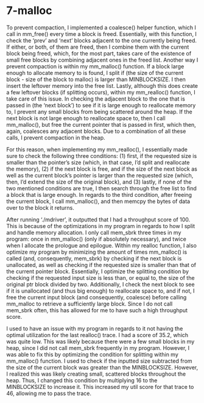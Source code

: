 # 7-malloc

To prevent compaction, I implemented a coalesce() helper function, which I call in mm_free() every time a block is freed. Essentially, with this function, I check the ‘prev’ and ‘next’ blocks adjacent to the one currently being freed. If either, or both, of them are freed, then I combine them with the current block being freed, which, for the most part, takes care of the existence of small free blocks by combining adjacent ones in the freed list. Another way I prevent compaction is within my mm_malloc() function. If a block large enough to allocate memory to is found, I split if (the size of the current block - size of the block to malloc) is larger than MINBLOCKSIZE. I then insert the leftover memory into the free list. Lastly, although this does create a few leftover blocks (if splitting occurs), within my mm_realloc() function, I take care of this issue. In checking the adjacent block to the one that is passed in (the ‘next block’) to see if it is large enough to reallocate memory to, I prevent any small blocks from being scattered around the heap. If the next block is not large enough to reallocate space to, then I call mm_malloc(), but free the current pointer that is passed in first, which then, again, coalesces any adjacent blocks. Due to a combination of all these calls, I prevent compaction in the heap. 

For this reason, when implementing my mm_realloc(), I essentially made sure to check the following three conditions: (1) first, if the requested size is smaller than the pointer’s size (which, in that case, I’d split and reallocate the memory), (2) if the next block is free, and if the size of the next block as well as the current block’s pointer is larger than the requested size (which, then, I’d extend the size of the original block), and (3) lastly, if none of the two mentioned conditions are true, I then search through the free list to find a block that is large enough. In regards to the third condition, after freeing the current block, I call mm_malloc(), and then memcpy the bytes of data over to the block it returns.

After running ‘./mdriver’, it outputted that I had a throughput score of 100. This is because of the optimizations in my program in regards to how I split and handle memory allocation. I only call mem_sbrk three times in my program: once in mm_malloc() (only if absolutely necessary), and twice when I allocate the prologue and epilogue. Within my realloc function, I also optimize my program by minimizing the amount of times mm_malloc() is called (and, consequently, mem_sbrk) by checking if the next block is unallocated, as well as checking if the requested size is smaller than that of the current pointer block. Essentially, I optimize the splitting condition by checking if the requested input size is less than, or equal to, the size of the original ptr block divided by two. Additionally, I check the next block to see if it is unallocated (and thus big enough) to reallocate space to, and if not, I free the current input block (and consequently, coalesce) before calling mm_malloc to retrieve a sufficiently large block. Since I do not call mem_sbrk often, this has allowed for me to have such a high throughput score.

I used to have an issue with my program in regards to it not having the optimal utilization for the last realloc() trace. I had a score of 35.2, which was quite low. This was likely because there were a few small blocks in my heap, since I did not call mem_sbrk frequently in my program. However, I was able to fix this by optimizing the condition for splitting within my mm_malloc() function. I used to check if the inputted size subtracted from the size of the current block was greater than the MINBLOCKSIZE. However, I realized this was likely creating small, scattered blocks throughout the heap. Thus, I changed this condition by multiplying 16 to the MINBLOCKSIZE to increase it. This increased my util score for that trace to 46, allowing me to pass the trace. 
